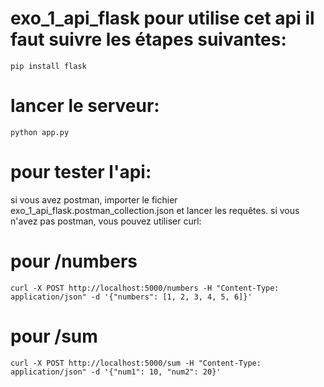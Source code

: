 


# exo_1_api_flask pour utilise cet api il faut suivre les étapes suivantes:

``` pip install flask ```

# lancer le serveur:

``` python app.py ```

# pour tester l'api:

si vous avez postman, importer le fichier exo_1_api_flask.postman_collection.json et lancer les requêtes.
 si vous n'avez pas postman, vous pouvez utiliser curl:
# pour /numbers
``` 
curl -X POST http://localhost:5000/numbers -H "Content-Type: application/json" -d '{"numbers": [1, 2, 3, 4, 5, 6]}'
```
# pour /sum

```
curl -X POST http://localhost:5000/sum -H "Content-Type: application/json" -d '{"num1": 10, "num2": 20}'

```
